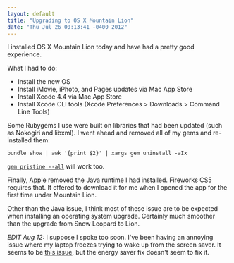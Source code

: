 ```yaml
---
layout: default
title: "Upgrading to OS X Mountain Lion"
date: "Thu Jul 26 00:13:41 -0400 2012"
---
```


I installed OS X Mountain Lion today and have had a pretty good experience.

What I had to do:

* Install the new OS
* Install iMovie, iPhoto, and Pages updates via Mac App Store
* Install Xcode 4.4 via Mac App Store
* Install Xcode CLI tools (Xcode Preferences > Downloads > Command Line Tools)

Some Rubygems I use were built on libraries that had been updated (such as
Nokogiri and libxml). I went ahead and removed all of my gems and re-installed
them:

    bundle show | awk '{print $2}' | xargs gem uninstall -aIx

[`gem pristine --all`](http://guides.rubygems.org/command-reference/#gem_pristine)
will work too.

Finally, Apple removed the Java runtime I had installed. Fireworks CS5
requires that. It offered to download it for me when I opened the app for the
first time under Mountain Lion.

Other than the Java issue, I think most of these issue are to be expected when
installing an operating system upgrade. Certainly much smoother than the
upgrade from Snow Leopard to Lion.

_EDIT Aug 12:_ I suppose I spoke too soon. I've been having an annoying issue
where my laptop freezes trying to wake up from the screen saver. It seems to
be [this issue](https://discussions.apple.com/thread/4167551?start=0&tstart=0),
but the energy saver fix doesn't seem to fix it.
